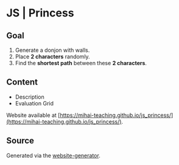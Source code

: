 # JS | Princess

## Goal

1. Generate a donjon with walls.
2. Place **2 characters** randomly.
3. Find the **shortest path** between these **2 characters**.

## Content

- Description
- Evaluation Grid

Website available at [https://mihai-teaching.github.io/js_princess/](https://mihai-teaching.github.io/js_princess/).

## Source

Generated via the [website-generator](https://github.com/MihaiIon/website-generator).

